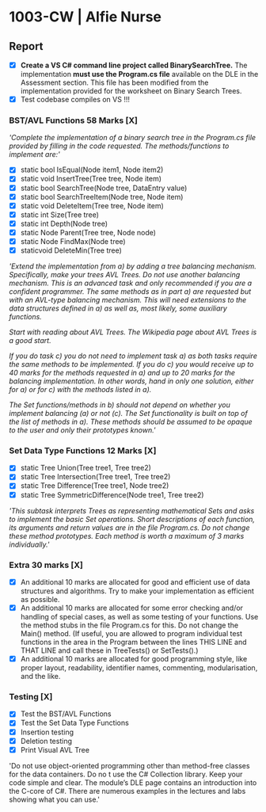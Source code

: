 # 1003-CW | Alfie Nurse

## Report

- [X] **Create a VS C# command line project called BinarySearchTree.** The implementation **must use the Program.cs file** available on the DLE in the Assessment section. This file has been modified from the implementation provided for the worksheet on Binary Search Trees.
- [X] Test codebase compiles on VS !!!

### BST/AVL Functions 58 Marks [X]

*'Complete the implementation of a binary search tree in the Program.cs file provided by filling in the code requested. The methods/functions to implement are:'*

- [X] static bool IsEqual(Node item1, Node item2)
- [X] static void InsertTree(Tree tree, Node item)
- [X] static bool SearchTree(Node tree, DataEntry value)
- [X] static bool SearchTreeItem(Node tree, Node item)
- [X] static void DeleteItem(Tree tree, Node item)
- [X] static int Size(Tree tree)
- [X] static int Depth(Node tree)
- [X] static Node Parent(Tree tree, Node node)
- [X] static Node FindMax(Node tree)
- [X] staticvoid DeleteMin(Tree tree)

*'Extend the implementation from a) by adding a tree balancing mechanism. Specifically, make your trees AVL Trees. Do not use another balancing mechanism. This is an advanced task and only recommended if you are a confident programmer. The same methods as in part a) are requested but with an AVL-type balancing mechanism. This will need extensions to the data structures defined in a) as well as, most likely, some auxiliary functions.*

*Start with reading about AVL Trees. The Wikipedia page about AVL Trees is a good start.*

*If you do task c) you do not need to implement task a) as both tasks require the same methods to be implemented. If you do c) you would receive up to 40 marks for the methods requested in a) and up to 20 marks for the balancing implementation. In other words, hand in only one solution, either for a) or for c) with the methods listed in a).*

*The Set functions/methods in b) should not depend on whether you implement balancing (a) or not (c). The Set functionality is built on top of the list of methods in a). These methods should be assumed to be opaque to the user and only their prototypes known.'*

### Set Data Type Functions 12 Marks [X]

- [X] static Tree Union(Tree tree1, Tree tree2)
- [X] static Tree Intersection(Tree tree1, Tree tree2)
- [X] static Tree Difference(Tree tree1, Node tree2)
- [X] static Tree SymmetricDifference(Node tree1, Tree tree2)

*'This subtask interprets Trees as representing mathematical Sets and asks to implement the basic Set operations. Short descriptions of each function, its arguments and return values are in the file Program.cs. Do not change these method prototypes. Each method is worth a maximum of 3 marks individually.'*

### Extra 30 marks [X]

- [X] An additional 10 marks are allocated for good and efficient use of data structures and algorithms. Try to make your implementation as efficient as possible.
- [X] An additional 10 marks are allocated for some error checking and/or handling of special cases, as well as some testing of your functions. Use the method stubs in the file Program.cs for this. Do not change the Main() method. (If useful, you are allowed to program individual test functions in the area in the Program between the lines THIS LINE and THAT LINE and call these in TreeTests() or SetTests().)
- [X] An additional 10 marks are allocated for good programming style, like proper layout, readability, identifier names, commenting, modularisation, and the like.

### Testing [X]

- [X] Test the BST/AVL Functions
- [X] Test the Set Data Type Functions
- [X] Insertion testing
- [X] Deletion testing
- [X] Print Visual AVL Tree

'Do not use object-oriented programming other than method-free classes for the data containers. Do no	t use the C# Collection library. Keep your code simple and clear. The module’s DLE page contains an introduction into the C-core of C#. There are numerous examples in the lectures and labs showing what you can use.'
